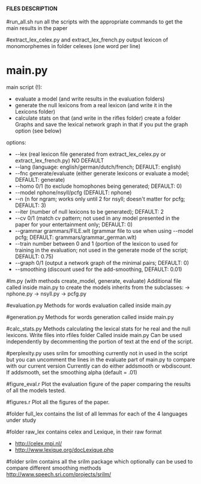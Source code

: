 #### FILES DESCRIPTION
#run_all.sh
run all the scripts with the appropriate commands to get the main results in the paper

#extract_lex_celex.py and extract_lex_french.py 
output lexicon of monomorphemes in folder celexes (one word per line)

# main.py
main script (!):
- evaluate a model (and write results in the evaluation folders)
- generate the null lexicons from a real lexicon (and write it in the Lexicons folder)
- calculate stats on that (and write in the rifles folder)
create a folder Graphs and save the lexical network graph in that if you put the graph option (see below)

options:
- --lex (real lexicon file generated from extract_lex_celex.py or extract_lex_french.py) NO DEFAULT
- --lang (language: english/german/dutch/french; DEFAULT: english)
- --fnc generate/evaluate (either generate lexicons or evaluate a model; DEFAULT: generate)
- --homo 0/1 (to exclude homophones being generated; DEFAULT: 0)
- --model nphone/nsyll/pcfg (DEFAULT: nphone)
- --n (n for ngram; works only until 2 for nsyll; doesn't matter for pcfg; DEFAULT: 3)
- --iter (number of null lexicons to be generated); DEFAULT: 2
- --cv 0/1 (match cv pattern; not used in any model presented in the paper for your entertainment only; DEFAULT: 0)
- --grammar grammars/FILE.wlt (grammar file to use when using --model pcfg; DEFAULT: grammars/grammar_german.wlt)
- --train number between 0 and 1 (portion of the lexicon to used for training in the evaluation; not used in the generate mode of the script; DEFAULT: 0.75)
- --graph 0/1 (output a network graph of the minimal pairs; DEFAULT: 0)
- --smoothing (discount used for the add-smoothing, DEFAULT: 0.01)
 
#lm.py (with methods create_model, generate, evaluate)
Additional file called inside main.py to create the models
inherits from the subclasses:
-> nphone.py
-> nsyll.py
-> pcfg.py

#evaluation.py 
Methods for words evaluation called inside main.py

#generation.py
Methods for words generation called inside main.py

#calc_stats.py
Methods calculating the lexical stats for he real and the null lexicons.
Write files into rfiles folder
Called inside main.py
Can be used independently by decommenting the portion of text at the end of the script.

#perplexity.py uses srilm for smoothing
currently not in used in the script but you can uncomment the lines in the evaluate part of main.py to compare with our current version
Currently can do either addsmooth or wbdiscount. If addsmooth, set the smoothing alpha (default = .01)

#figure_eval.r
Plot the evaluation figure of the paper comparing the results of all the models tested.

#figures.r
Plot all the figures of the paper.

#folder full_lex
contains the list of all lemmas for each of the 4 languages under study

#folder raw_lex
contains celex and Lexique, in their raw format
- http://celex.mpi.nl/
- http://www.lexique.org/docLexique.php

#folder srilm
contains all the srilm package which optionally can be used to compare different smoothing methods 
http://www.speech.sri.com/projects/srilm/
